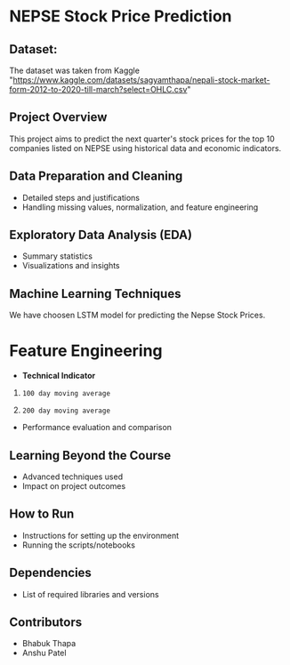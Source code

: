# NEPSE Stock Price Prediction

## Dataset:
The dataset was taken from Kaggle "https://www.kaggle.com/datasets/sagyamthapa/nepali-stock-market-form-2012-to-2020-till-march?select=OHLC.csv"


## Project Overview
This project aims to predict the next quarter's stock prices for the top 10 companies listed on NEPSE using historical data and economic indicators.

## Data Preparation and Cleaning
- Detailed steps and justifications
- Handling missing values, normalization, and feature engineering

## Exploratory Data Analysis (EDA)
- Summary statistics
- Visualizations and insights

## Machine Learning Techniques
We have choosen LSTM model for predicting the Nepse Stock Prices.
# Feature Engineering


*   **Technical Indicator**
        

1.     100 day moving average
2.     200 day moving average



- Performance evaluation and comparison


## Learning Beyond the Course
- Advanced techniques used
- Impact on project outcomes

## How to Run
- Instructions for setting up the environment
- Running the scripts/notebooks

## Dependencies
- List of required libraries and versions

## Contributors
- Bhabuk Thapa
- Anshu Patel
